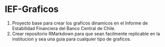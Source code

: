 # IEF-Graficos

1. Proyecto base para crear los graficos dinamicos en el Informe de Estabilidad  Financiera del Banco  Central de Chile.
2. Crear repositorio RMarkdown para que sean facilmente replicable en la institucion y sea una guia para cualquier tipo de graficos.

